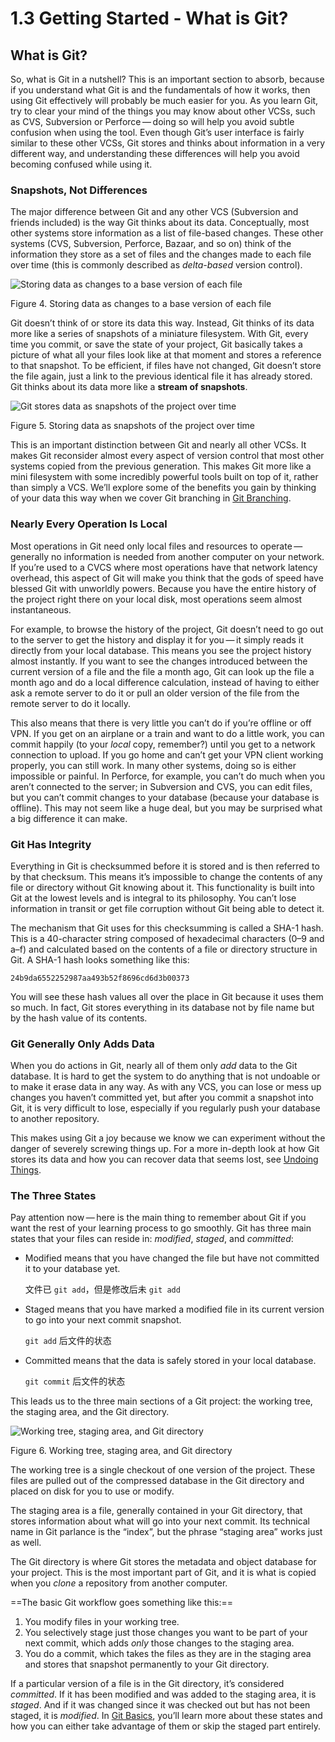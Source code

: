 # 1.3 Getting Started - What is Git?

## What is Git?

So, what is Git in a nutshell? This is an important section to absorb, because if you understand what  Git is and the fundamentals of how it works, then using Git effectively  will probably be much easier for you. As you learn Git, try to clear your mind of the things you may know  about other VCSs, such as CVS, Subversion or Perforce — doing so will  help you avoid subtle confusion when using the tool. Even though Git’s user interface is fairly similar to these other VCSs,  Git stores and thinks about information in a very different way, and  understanding these differences will help you avoid becoming confused  while using it.

### Snapshots, Not Differences

The major difference between Git and any other VCS (Subversion and  friends included) is the way Git thinks about its data. Conceptually, most other systems store information as a list of  file-based changes. These other systems (CVS, Subversion, Perforce, Bazaar, and so on) think of the information they store as a set of files and the changes made to each file over time (this is commonly described as *delta-based* version control).

![Storing data as changes to a base version of each file](https://git-scm.com/book/en/v2/images/deltas.png)

Figure 4. Storing data as changes to a base version of each file

Git doesn’t think of or store its data this way. Instead, Git thinks of its data more like a series of snapshots of a  miniature filesystem. With Git, every time you commit, or save the state of your project, Git  basically takes a picture of what all your files look like at that  moment and stores a reference to that snapshot. To be efficient, if files have not changed, Git doesn’t store the file  again, just a link to the previous identical file it has already stored. Git thinks about its data more like a **stream of snapshots**.

![Git stores data as snapshots of the project over time](https://git-scm.com/book/en/v2/images/snapshots.png)

Figure 5. Storing data as snapshots of the project over time

This is an important distinction between Git and nearly all other VCSs. It makes Git reconsider almost every aspect of version control that most other systems copied from the previous generation. This makes Git more like a mini filesystem with some incredibly powerful tools built on top of it, rather than simply a VCS. We’ll explore some of the benefits you gain by thinking of your data this way when we cover Git branching in [Git Branching](https://git-scm.com/book/en/v2/ch00/ch03-git-branching).

### Nearly Every Operation Is Local

Most operations in Git need only local files and resources to  operate — generally no information is needed from another computer on  your network. If you’re used to a CVCS where most operations have that network latency overhead, this aspect of Git will make you think that the gods of speed have blessed Git with unworldly powers. Because you have the entire history of the project right there on your  local disk, most operations seem almost instantaneous.

For example, to browse the history of the project, Git doesn’t need  to go out to the server to get the history and display it for you — it  simply reads it directly from your local database. This means you see the project history almost instantly. If you want to see the changes introduced between the current version of a file and the file a month ago, Git can look up the file a month ago  and do a local difference calculation, instead of having to either ask a remote server to do it or pull an older version of the file from the  remote server to do it locally.

This also means that there is very little you can’t do if you’re offline or off VPN. If you get on an airplane or a train and want to do a little work, you can commit happily (to your *local* copy, remember?) until you get to a network connection to upload. If you go home and can’t get your VPN client working properly, you can  still work. In many other systems, doing so is either impossible or painful. In Perforce, for example, you can’t do much when you aren’t connected to the server; in Subversion and CVS, you can edit files, but you can’t  commit changes to your database (because your database is offline). This may not seem like a huge deal, but you may be surprised what a big  difference it can make.

### Git Has Integrity

Everything in Git is checksummed before it is stored and is then referred to by that checksum. This means it’s impossible to change the contents of any file or directory without Git knowing about it. This functionality is built into Git at the lowest levels and is integral to its philosophy. You can’t lose information in transit or get file corruption without Git being able to detect it.

The mechanism that Git uses for this checksumming is called a SHA-1  hash. This is a 40-character string composed of hexadecimal characters (0–9  and a–f) and calculated based on the contents of a file or directory  structure in Git. A SHA-1 hash looks something like this:

```
24b9da6552252987aa493b52f8696cd6d3b00373
```

You will see these hash values all over the place in Git because it uses them so much. In fact, Git stores everything in its database not by file name but by the hash value of its contents.

### Git Generally Only Adds Data

When you do actions in Git, nearly all of them only *add* data to the Git database. It is hard to get the system to do anything that is not undoable or to  make it erase data in any way. As with any VCS, you can lose or mess up changes you haven’t committed  yet, but after you commit a snapshot into Git, it is very difficult to  lose, especially if you regularly push your database to another  repository.

This makes using Git a joy because we know we can experiment without the danger of severely screwing things up. For a more in-depth look at how Git stores its data and how you can recover data that seems lost, see [Undoing Things](https://git-scm.com/book/en/v2/ch00/_undoing).

### The Three States

Pay attention now — here is the main thing to remember about Git if you want the rest of your learning process to go smoothly. Git has three main states that your files can reside in: *modified*, *staged*, and *committed*:

- Modified means that you have changed the file but have not committed it to your database yet.

  文件已 `git add`，但是修改后未 `git add`

- Staged means that you have marked a modified file in its current version to go into your next commit snapshot.

  `git add` 后文件的状态

- Committed means that the data is safely stored in your local database.

  `git commit` 后文件的状态

This leads us to the three main sections of a Git project: the working tree, the staging area, and the Git directory.

![Working tree, staging area, and Git directory](https://git-scm.com/book/en/v2/images/areas.png)

Figure 6. Working tree, staging area, and Git directory

The working tree is a single checkout of one version of the project. These files are pulled out of the compressed database in the Git directory and placed on disk for you to use or modify.

The staging area is a file, generally contained in your Git  directory, that stores information about what will go into your next  commit. Its technical name in Git parlance is the “index”, but the phrase  “staging area” works just as well.

The Git directory is where Git stores the metadata and object database for your project. This is the most important part of Git, and it is what is copied when you *clone* a repository from another computer.

==The basic Git workflow goes something like this:==

1. You modify files in your working tree.
2. You selectively stage just those changes you want to be part of your next commit, which adds *only* those changes to the staging area.
3. You do a commit, which takes the files as they are in the staging  area and stores that snapshot permanently to your Git directory.

If a particular version of a file is in the Git directory, it’s considered *committed*. If it has been modified and was added to the staging area, it is *staged*. And if it was changed since it was checked out but has not been staged, it is *modified*. In [Git Basics](https://git-scm.com/book/en/v2/ch00/ch02-git-basics-chapter), you’ll learn more about these states and how you can either take advantage of them or skip the staged part entirely.